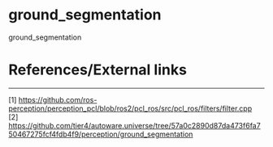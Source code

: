 # ground_segmentation
ground_segmentation


# References/External links
---
[1] https://github.com/ros-perception/perception_pcl/blob/ros2/pcl_ros/src/pcl_ros/filters/filter.cpp  
[2] https://github.com/tier4/autoware.universe/tree/57a0c2890d87da473f6fa750467275fcf4fdb4f9/perception/ground_segmentation
